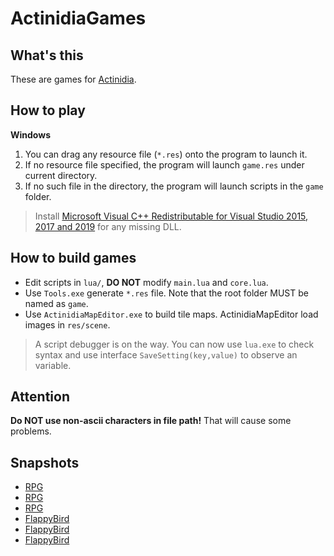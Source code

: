 # ActinidiaGames

## What's this

These are games for [Actinidia](https://github.com/mooction/Actinidia).

## How to play

**Windows**

1. You can drag any resource file (`*.res`) onto the program to launch it.
2. If no resource file specified, the program will launch `game.res` under current directory.
3. If no such file in the directory, the program will launch scripts in the `game` folder.

> Install [Microsoft Visual C++ Redistributable for Visual Studio 2015, 2017 and 2019](https://aka.ms/vs/16/release/vc_redist.x64.exe) for any missing DLL.

## How to build games

* Edit scripts in `lua/`, **DO NOT** modify `main.lua` and `core.lua`.
* Use `Tools.exe` generate `*.res` file. Note that the root folder MUST be named as `game`.
* Use `ActinidiaMapEditor.exe` to build tile maps. ActinidiaMapEditor load images in `res/scene`.

> A script debugger is on the way. You can now use `lua.exe` to check syntax and use interface `SaveSetting(key,value)` to observe an variable.

## Attention

**Do NOT use non-ascii characters in file path!** That will cause some problems.

## Snapshots

* [RPG](https://moooc.oss-cn-shenzhen.aliyuncs.com/blog/actinidia_prev1.png)
* [RPG](https://moooc.oss-cn-shenzhen.aliyuncs.com/blog/actinidia_prev2.png)
* [RPG](https://moooc.oss-cn-shenzhen.aliyuncs.com/blog/actinidia_prev3.png)
* [FlappyBird](https://moooc.oss-cn-shenzhen.aliyuncs.com/blog/flappybird-1.png)
* [FlappyBird](https://moooc.oss-cn-shenzhen.aliyuncs.com/blog/flappybird-2.png)
* [FlappyBird](https://moooc.oss-cn-shenzhen.aliyuncs.com/blog/flappybird-3.png)
